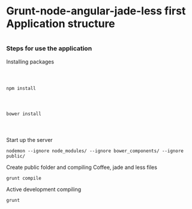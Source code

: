 <h1>Grunt-node-angular-jade-less first Application structure<h1>

<h3>Steps for use the application</h3>

<p>
	<label>Installing packages</label>
	<p>
		<code>
			<p>npm install</p>
			<p>bower install</p>
		</code>
	</p>
</p>

<p>
	<label>Start up the server</label>
	<p><code>nodemon --ignore node_modules/ --ignore bower_components/ --ignore public/</code></p>
</p>

<p>
	<label>Create public folder and compiling Coffee, jade and less files</label>
	<p><code>grunt compile</code></p>
</p>

<p>
	<label>Active development compiling</label>
	<p><code>grunt</code></p>
</p>